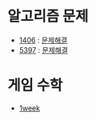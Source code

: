 # 알고리즘 문제
- [1406](https://www.acmicpc.net/problem/1406) : [문제해결](https://github.com/uniye/Algorithm_code/blob/main/10week/1406.cpp)
- [5397](https://www.acmicpc.net/problem/5397) : [문제해결](https://github.com/uniye/Algorithm_code/blob/main/10week/5397.cpp)

# 게임 수학
- [1week](https://github.com/uniye/gameMath/blob/main/DU/1week/1week.md)
